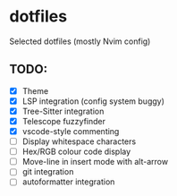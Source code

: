 # dotfiles

Selected dotfiles (mostly Nvim config)

## TODO:
- [x] Theme
- [x] LSP integration (config system buggy)
- [x] Tree-Sitter integration
- [x] Telescope fuzzyfinder
- [x] vscode-style commenting
- [ ] Display whitespace characters
- [ ] Hex/RGB colour code display
- [ ] Move-line in insert mode with alt-arrow
- [ ] git integration
- [ ] autoformatter integration
